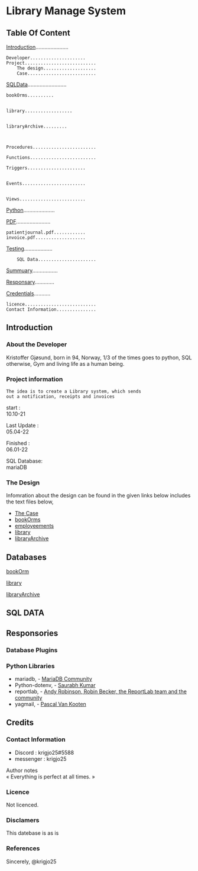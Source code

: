 # Library Manage System

## Table Of Content

[Introduction](#Introduction)......................
    
    Developer.....................
    Project...........................
        The design....................
        Case..........................

[SQLData](#Databases)..........................

    bookOrms..........


    library..................


    libraryArchive.........



    Procedures........................

    Functions.........................

    Triggers......................

            
    Events........................

    
    Views.........................


    
[Python](#Python).....................


[PDF](#PDF).......................

    patientjournal.pdf............
    invoice.pdf...................

[Testing](#Testing)...................

        SQL Data......................
    
[Summuary](#Summuary).................

[Responsary](#Responsary).............

[Credentials](#Credentials)...........

    licence...........................
    Contact Information...............

## Introduction

### About the Developer

Kristoffer Gjøsund, born in 94, Norway,
1/3 of the times goes to python, SQL
otherwise, Gym and living life as a human being.

### Project information

    The idea is to create a Library system, which sends
    out a notification, receipts and invoices

 
start :<br>
        10.10-21

Last Update :<br>
    05.04-22

Finished : <br>
    06.01-22
    
SQL Database:<br> 
    mariaDB
    
###  The Design

Infomration about the design can be found in the given links below
includes the text files below,

*   [The Case](https://github.com/krigjo25/Databases/blob/main/libraryManageSystem/Design/TheCase.md)
*   [bookOrms](https://github.com/krigjo25/Databases/blob/main/libraryManageSystem/Design/bookOrms.md)
*   [employeements](https://github.com/krigjo25/Databases/blob/main/libraryManageSystem/Design/employeement.md)
*   [library](https://github.com/krigjo25/Databases/blob/main/libraryManageSystem/Design/library.md)
*   [libraryArchive](https://github.com/krigjo25/Databases/blob/main/libraryManageSystem/Design/libraryArchive.md)

##  Databases

[bookOrm](https://github.com/krigjo25/Databases/blob/main/libraryManageSystem/bookOrms/)




[library](https://github.com/krigjo25/Databases/blob/main/libraryManageSystem/library/)



[libraryArchive](https://github.com/krigjo25/Databases/blob/main/libraryManageSystem/libraryArchive)


## SQL DATA

## Responsories

### Database Plugins

### Python Libraries 

*   mariadb, - [MariaDB Community](https://github.com/MariaDB)
*   Python-dotenv, - [Saurabh Kumar](https://github.com/skwebdeveloper)
*   reportlab, - [Andy Robinson, Robin Becker, the ReportLab team and the community](https://reportlab.com)
*   yagmail, - [Pascal Van Kooten]()

## Credits

### Contact Information

-   Discord : krigjo25#5588
-   messenger : krigjo25

Author notes<br>
« Everything is perfect at all times. »

###  Licence

Not licenced.

###  Disclamers

This datebase is as is

###  References

Sincerely, 
@krigjo25